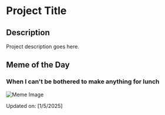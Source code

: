 # Project Title

## Description

Project description goes here.

## Meme of the Day

### When I can't be bothered to make anything for lunch
![Meme Image](https://i.redd.it/h8tfc5vs0uae1.png)

Updated on: [1/5/2025]
